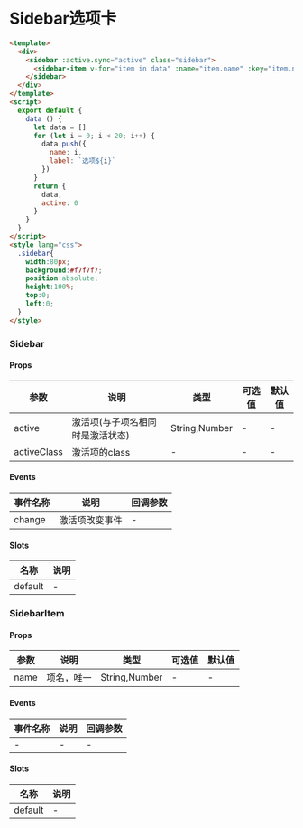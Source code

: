 # Sidebar选项卡

```html
<template>
  <div>
    <sidebar :active.sync="active" class="sidebar">
      <sidebar-item v-for="item in data" :name="item.name" :key="item.name">{{item.label}}</sidebar-item>
    </sidebar>
  </div>
</template>
<script>
  export default {
    data () {
      let data = []
      for (let i = 0; i < 20; i++) {
        data.push({
          name: i,
          label: `选项${i}`
        })
      }
      return {
        data,
        active: 0
      }
    }
  }
</script>
<style lang="css">
  .sidebar{
    width:80px;
    background:#f7f7f7;
    position:absolute;
    height:100%;
    top:0;
    left:0;
  }
</style>
```

### Sidebar
#### Props
| 参数      | 说明    | 类型      | 可选值       | 默认值   |
|---------- |-------- |---------- |------------- |--------- |
| active     | 激活项(与子项名相同时是激活状态)   | String,Number  |   -       |    -    |
| activeClass     | 激活项的class   | -  |   -       |    -    |

#### Events
| 事件名称 | 说明 | 回调参数 |
|---------|--------|---------|
| change | 激活项改变事件 | - |

#### Slots
| 名称 | 说明 | 
|---------|--------|
| default | - |

### SidebarItem
#### Props
| 参数      | 说明    | 类型      | 可选值       | 默认值   |
|---------- |-------- |---------- |------------- |--------- |
| name     | 项名，唯一   | String,Number  |   -       |    -    |

#### Events
| 事件名称 | 说明 | 回调参数 |
|---------|--------|---------|
| - | - | - |

#### Slots
| 名称 | 说明 | 
|---------|--------|
| default | - |